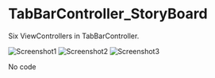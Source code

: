 # TabBarController_StoryBoard

Six ViewControllers in TabBarController.

![Screenshot1](https://github.com/iOS-Xcode/TabBarController_StoryBoard/tree/main/TabBarController_StoryBoard/screenshot1.png?raw=true "screenshot1")
![Screenshot2](https://github.com/iOS-Xcode/TabBarController_StoryBoard/tree/main/TabBarController_StoryBoard/screenshot2.png?raw=true "screenshot2")
![Screenshot3](https://github.com/iOS-Xcode/TabBarController_StoryBoard/tree/main/TabBarController_StoryBoard/screenshot3.png?raw=true "screenshot3")

No code
